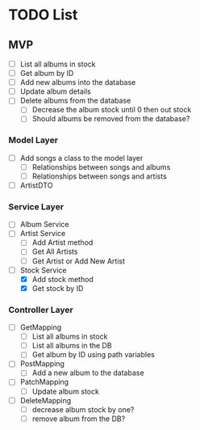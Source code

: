 # TODO List
## MVP
- [ ] List all albums in stock
- [ ] Get album by ID
- [ ] Add new albums into the database
- [ ] Update album details
- [ ] Delete albums from the database 
  - [ ] Decrease the album stock until 0 then out stock
  - [ ] Should albums be removed from the database?
### Model Layer
- [ ] Add songs a class to the model layer
  - [ ] Relationships between songs and albums
  - [ ] Relationships between songs and artists
- [ ] ArtistDTO
### Service Layer
- [ ] Album Service
- [ ] Artist Service
  - [ ] Add Artist method
  - [ ] Get All Artists
  - [ ] Get Artist or Add New Artist
- [ ] Stock Service
  - [x] Add stock method
  - [x] Get stock by ID
### Controller Layer
- [ ] GetMapping
  - [ ] List all albums in stock
  - [ ] List all albums in the DB
  - [ ] Get album by ID using path variables
- [ ] PostMapping
  - [ ] Add a new album to the database
- [ ] PatchMapping
  - [ ] Update album stock
- [ ] DeleteMapping
    - [ ] decrease album stock by one?
    - [ ] remove album from the DB?